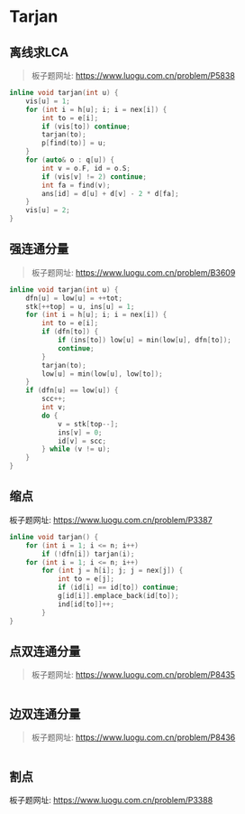 # Tarjan

## 离线求LCA

> 板子题网址: https://www.luogu.com.cn/problem/P5838

```cpp
inline void tarjan(int u) {
    vis[u] = 1;
    for (int i = h[u]; i; i = nex[i]) {
        int to = e[i];
        if (vis[to]) continue;
        tarjan(to);
        p[find(to)] = u;
    }
    for (auto& o : q[u]) {
        int v = o.F, id = o.S;
        if (vis[v] != 2) continue;
        int fa = find(v);
        ans[id] = d[u] + d[v] - 2 * d[fa];
    }
    vis[u] = 2;
}
```

## 强连通分量

> 板子题网址: https://www.luogu.com.cn/problem/B3609

```cpp
inline void tarjan(int u) {
    dfn[u] = low[u] = ++tot;
    stk[++top] = u, ins[u] = 1;
    for (int i = h[u]; i; i = nex[i]) {
        int to = e[i];
        if (dfn[to]) {
            if (ins[to]) low[u] = min(low[u], dfn[to]);
            continue;
        }
        tarjan(to);
        low[u] = min(low[u], low[to]);
    }
    if (dfn[u] == low[u]) {
        scc++;
        int v;
        do {
            v = stk[top--];
            ins[v] = 0;
            id[v] = scc;
        } while (v != u);
    }
}
```

## 缩点

板子题网址: https://www.luogu.com.cn/problem/P3387

```cpp
inline void tarjan() {
    for (int i = 1; i <= n; i++)
        if (!dfn[i]) tarjan(i);
    for (int i = 1; i <= n; i++)
        for (int j = h[i]; j; j = nex[j]) {
            int to = e[j];
            if (id[i] == id[to]) continue;
            g[id[i]].emplace_back(id[to]);
            ind[id[to]]++;
        }
}
```

## 点双连通分量

> 板子题网址: https://www.luogu.com.cn/problem/P8435

```cpp

```

## 边双连通分量

> 板子题网址: https://www.luogu.com.cn/problem/P8436

```cpp

```

## 割点

板子题网址: https://www.luogu.com.cn/problem/P3388

```cpp

```
